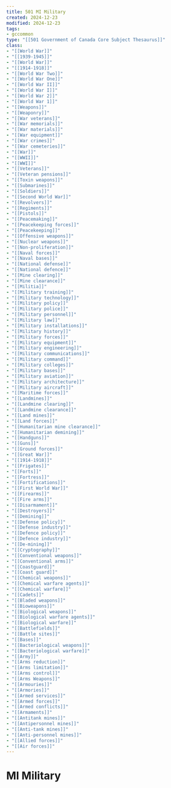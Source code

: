 ```yaml
---
title: 501 MI Military
created: 2024-12-23
modified: 2024-12-23
tags:
- gccommon
type: "[[501 Government of Canada Core Subject Thesaurus]]"
class:
- "[[World War]]"
- "[[1939-1945]]"
- "[[World War]]"
- "[[1914-1918]]"
- "[[World War Two]]"
- "[[World War One]]"
- "[[World War II]]"
- "[[World War I]]"
- "[[World War 2]]"
- "[[World War 1]]"
- "[[Weapons]]"
- "[[Weaponry]]"
- "[[War veterans]]"
- "[[War memorials]]"
- "[[War materials]]"
- "[[War equipment]]"
- "[[War crimes]]"
- "[[War cemeteries]]"
- "[[War]]"
- "[[WWII]]"
- "[[WWI]]"
- "[[Veterans]]"
- "[[Veteran pensions]]"
- "[[Toxin weapons]]"
- "[[Submarines]]"
- "[[Soldiers]]"
- "[[Second World War]]"
- "[[Revolvers]]"
- "[[Regiments]]"
- "[[Pistols]]"
- "[[Peacemaking]]"
- "[[Peacekeeping forces]]"
- "[[Peacekeeping]]"
- "[[Offensive weapons]]"
- "[[Nuclear weapons]]"
- "[[Non-proliferation]]"
- "[[Naval forces]]"
- "[[Naval bases]]"
- "[[National defense]]"
- "[[National defence]]"
- "[[Mine clearing]]"
- "[[Mine clearance]]"
- "[[Militia]]"
- "[[Military training]]"
- "[[Military technology]]"
- "[[Military policy]]"
- "[[Military police]]"
- "[[Military personnel]]"
- "[[Military law]]"
- "[[Military installations]]"
- "[[Military history]]"
- "[[Military forces]]"
- "[[Military equipment]]"
- "[[Military engineering]]"
- "[[Military communications]]"
- "[[Military command]]"
- "[[Military colleges]]"
- "[[Military bases]]"
- "[[Military aviation]]"
- "[[Military architecture]]"
- "[[Military aircraft]]"
- "[[Maritime forces]]"
- "[[Landmines]]"
- "[[Landmine clearing]]"
- "[[Landmine clearance]]"
- "[[Land mines]]"
- "[[Land forces]]"
- "[[Humanitarian mine clearance]]"
- "[[Humanitarian demining]]"
- "[[Handguns]]"
- "[[Guns]]"
- "[[Ground forces]]"
- "[[Great War]]"
- "[[1914-1918]]"
- "[[Frigates]]"
- "[[Forts]]"
- "[[Fortress]]"
- "[[Fortifications]]"
- "[[First World War]]"
- "[[Firearms]]"
- "[[Fire arms]]"
- "[[Disarmament]]"
- "[[Destroyers]]"
- "[[Demining]]"
- "[[Defense policy]]"
- "[[Defense industry]]"
- "[[Defence policy]]"
- "[[Defence industry]]"
- "[[De-mining]]"
- "[[Cryptography]]"
- "[[Conventional weapons]]"
- "[[Conventional arms]]"
- "[[Coastguard]]"
- "[[Coast guard]]"
- "[[Chemical weapons]]"
- "[[Chemical warfare agents]]"
- "[[Chemical warfare]]"
- "[[Cadets]]"
- "[[Bladed weapons]]"
- "[[Bioweapons]]"
- "[[Biological weapons]]"
- "[[Biological warfare agents]]"
- "[[Biological warfare]]"
- "[[Battlefields]]"
- "[[Battle sites]]"
- "[[Bases]]"
- "[[Bacteriological weapons]]"
- "[[Bacteriological warfare]]"
- "[[Army]]"
- "[[Arms reduction]]"
- "[[Arms limitation]]"
- "[[Arms control]]"
- "[[Arms Weapons]]"
- "[[Armouries]]"
- "[[Armories]]"
- "[[Armed services]]"
- "[[Armed forces]]"
- "[[Armed conflicts]]"
- "[[Armaments]]"
- "[[Antitank mines]]"
- "[[Antipersonnel mines]]"
- "[[Anti-tank mines]]"
- "[[Anti-personnel mines]]"
- "[[Allied forces]]"
- "[[Air forces]]"
---
```

# MI Military
